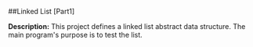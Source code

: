 ##Linked List [Part1]

__Description:__ This project defines a linked list abstract data structure. The main program's purpose is to test the list.
